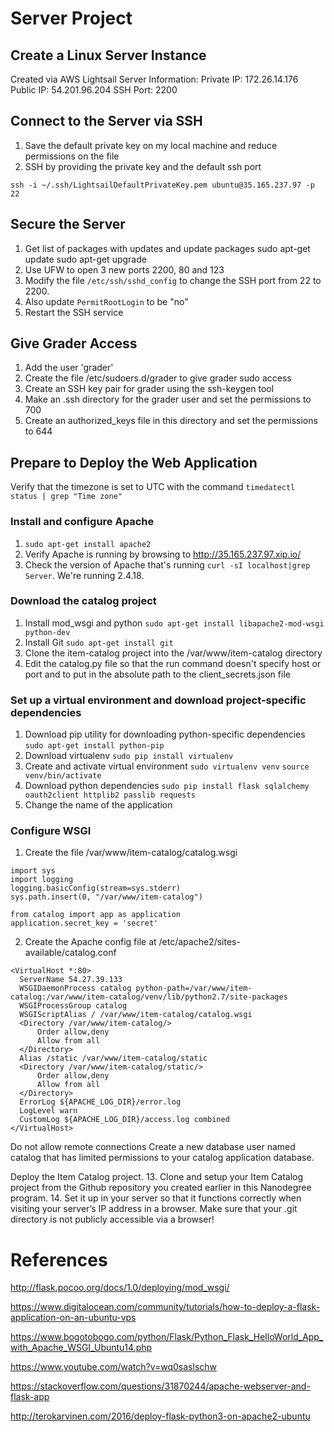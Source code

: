 # Server Project

## Create a Linux Server Instance
Created via AWS Lightsail
Server Information:
Private IP: 172.26.14.176
Public IP: 54.201.96.204
SSH Port: 2200

## Connect to the Server via SSH
1. Save the default private key on my local machine and reduce permissions on the file
2. SSH by providing the private key and the default ssh port

  `ssh -i ~/.ssh/LightsailDefaultPrivateKey.pem ubuntu@35.165.237.97 -p 22`
  

## Secure the Server
1. Get list of packages with updates and update packages
  sudo apt-get update
  sudo apt-get upgrade
2. Use UFW to open 3 new ports 2200, 80 and 123
3. Modify the file `/etc/ssh/sshd_config` to change the SSH port from 22 to 2200. 
4. Also update `PermitRootLogin` to be "no"
5. Restart the SSH service

## Give Grader Access
1. Add the user 'grader'
2. Create the file /etc/sudoers.d/grader to give grader sudo access
3. Create an SSH key pair for grader using the ssh-keygen tool
4. Make an .ssh directory for the grader user and set the permissions to 700
5. Create an authorized_keys file in this directory and set the permissions to 644

## Prepare to Deploy the Web Application
Verify that the timezone is set to UTC with the command `timedatectl status | grep "Time zone"`

### Install and configure Apache
1.  `sudo apt-get install apache2`
2.  Verify Apache is running by browsing to http://35.165.237.97.xip.io/
3. Check the version of Apache that's running `curl -sI localhost|grep Server`.  We're running 2.4.18.

### Download the catalog project
1.  Install mod_wsgi and python `sudo apt-get install libapache2-mod-wsgi python-dev`
2. Install Git `sudo apt-get install git`
3. Clone the item-catalog project into the /var/www/item-catalog directory
4. Edit the catalog.py file so that the run command doesn't specify host or port and to put in the absolute path to the client_secrets.json file

### Set up a virtual environment and download project-specific dependencies
1. Download pip utility for downloading python-specific dependencies `sudo apt-get install python-pip`
2. Download virtualenv `sudo pip install virtualenv`
3. Create and activate virtual environment
  `sudo virtualenv venv`
  `source venv/bin/activate`
4. Download python dependencies
  `sudo pip install flask sqlalchemy oauth2client httplib2 passlib requests`
5. Change the name of the application
  
### Configure WSGI
1.  Create the file /var/www/item-catalog/catalog.wsgi
  ```
  import sys
  import logging
  logging.basicConfig(stream=sys.stderr)
  sys.path.insert(0, "/var/www/item-catalog")

  from catalog import app as application
  application.secret_key = 'secret'
  ```
2. Create the Apache config file at /etc/apache2/sites-available/catalog.conf
  ```
  <VirtualHost *:80>
    ServerName 54.27.39.133
    WSGIDaemonProcess catalog python-path=/var/www/item-catalog:/var/www/item-catalog/venv/lib/python2.7/site-packages
    WSGIProcessGroup catalog
    WSGIScriptAlias / /var/www/item-catalog/catalog.wsgi
    <Directory /var/www/item-catalog/>
        Order allow,deny
        Allow from all
    </Directory>
    Alias /static /var/www/item-catalog/static
    <Directory /var/www/item-catalog/static/>
        Order allow,deny
        Allow from all
    </Directory>
    ErrorLog ${APACHE_LOG_DIR}/error.log
    LogLevel warn
    CustomLog ${APACHE_LOG_DIR}/access.log combined
</VirtualHost>
  ```

Do not allow remote connections
Create a new database user named catalog that has limited permissions to your catalog application database.


Deploy the Item Catalog project.
13. Clone and setup your Item Catalog project from the Github repository you created earlier in this Nanodegree program.
14. Set it up in your server so that it functions correctly when visiting your server’s IP address in a browser. Make sure that your .git directory is not publicly accessible via a browser!

# References
http://flask.pocoo.org/docs/1.0/deploying/mod_wsgi/<p>
https://www.digitalocean.com/community/tutorials/how-to-deploy-a-flask-application-on-an-ubuntu-vps<p>
https://www.bogotobogo.com/python/Flask/Python_Flask_HelloWorld_App_with_Apache_WSGI_Ubuntu14.php<p>
https://www.youtube.com/watch?v=wq0saslschw<p>
https://stackoverflow.com/questions/31870244/apache-webserver-and-flask-app<p>
http://terokarvinen.com/2016/deploy-flask-python3-on-apache2-ubuntu<p>
